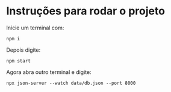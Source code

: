 # Instruções para rodar o projeto
Inicie um terminal com:
```
npm i
```

Depois digite:
```
npm start
```
Agora abra outro terminal e digite:

```
npx json-server --watch data/db.json --port 8000
``` 
